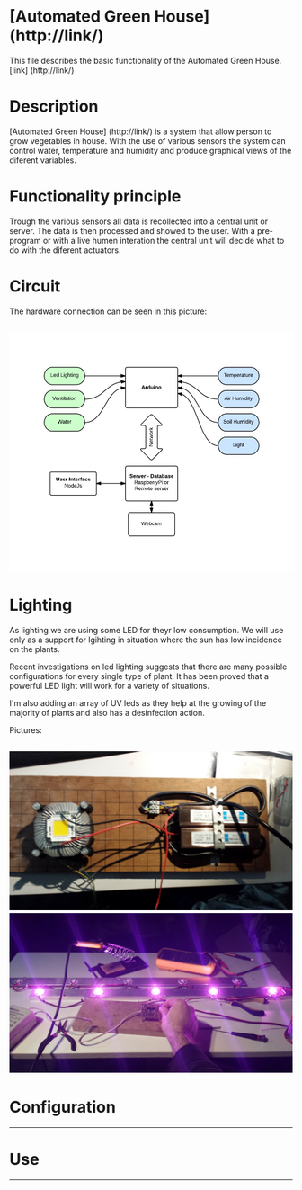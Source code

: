 
[Automated Green House] (http://link/)
=======================

This file describes the basic functionality of the Automated Green House.  [link] (http://link/)


Description
===========
[Automated Green House] (http://link/) is a system that allow person to grow vegetables in house. With the use of various sensors the system can control water, temperature and humidity and produce graphical views of the diferent variables.

Functionality principle
=======================

Trough the various sensors all data is recollected into a central unit or server. The data is then processed and showed to the user. With a pre-program or with a live humen interation the central unit will decide what to do with the diferent actuators. 


Circuit
=======

The hardware connection can be seen in this picture:

![Schematic](Media/schematic.jpeg "Basic bloks of the installation")
----------

Lighting
========

As lighting we are using some LED for theyr low consumption. We will use only as a support for lgihting in situation where the sun has low incidence on the plants.

Recent investigations on led lighting suggests that there are many possible configurations for every single type of plant. It has been proved that a powerful LED light will work for a variety of situations.

I'm also adding an array of UV leds as they help at the growing of the majority of plants and also has a desinfection action. 

Pictures: 

![100W Led](Media/100W_white_led.jpg "100W Led with a constant current led driver")
![UV Led](Media/UV_Leds.jpg "UV leds connected to DIY low power driver")
----------

Configuration
=============

----------

Use
===

----------

